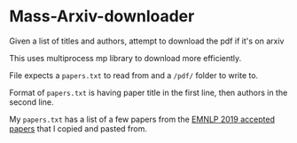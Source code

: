 # Mass-Arxiv-downloader
Given a list of titles and authors, attempt to download the pdf if it's on arxiv

This uses multiprocess mp library to download more efficiently. 

File expects a `papers.txt` to read from and a `/pdf/` folder to write to. 

Format of `papers.txt` is having paper title in the first line, then authors in the second line. 

My `papers.txt` has a list of a few papers from the [EMNLP 2019 accepted papers](https://www.emnlp-ijcnlp2019.org/program/accepted/) that I copied and pasted from. 

